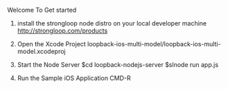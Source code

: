 

Welcome To Get started

1. install the strongloop node distro on your local developer machine http://strongloop.com/products 

1. Open the Xcode Project loopback-ios-multi-model/loopback-ios-multi-model.xcodeproj

2. Start the Node Server 
   $cd loopback-nodejs-server
   $slnode run app.js

3. Run the Sample iOS Application CMD-R




